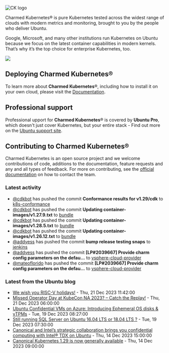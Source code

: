 ![CK logo](https://assets.ubuntu.com/v1/451d4cf4-Charmed+Kubernetes_RGB_onWhite_2022.svg)

Charmed Kubernetes® is pure Kubernetes tested across the widest range of clouds with modern metrics and monitoring, brought to you by the people who deliver Ubuntu.

Google, Microsoft, and many other institutions run Kubernetes on Ubuntu because we focus on the latest container capabilities in modern kernels. That’s why it’s the top choice for enterprise Kubernetes, too.

![](https://assets.ubuntu.com/v1/843c77b6-juju-at-a-glace.svg)

## Deploying Charmed Kubernetes®

To learn more about **Charmed Kubernetes**®, including how to install it on your own cloud, please visit the [Documentation][docs].

## Professional support

Professional upport for **Charmed Kubernetes**® is covered by **Ubuntu Pro**, which doesn't just cover Kubernetes, but your entire stack - Find out more on the [Ubuntu support site](https://ubuntu.com/support).

## Contributing to Charmed Kubernetes®

Charmed Kubernetes is an open source project and we welcome contributions of code, additions to the documentation, feature requests and any and all types of feedback. For more on contributing, see the [official documentation][get-in-touch] on how to contact the team.

<!-- LINKS -->
[docs]: https://ubuntu.com/kubernetes/docs
[get-in-touch]: https://ubuntu.com/kubernetes/docs/get-in-touch

### Latest activity

<!-- activity starts -->
 - [@cdkbot](https://github.com/cdkbot) has pushed the commit **Conformance results for v1.29/cdk** to [k8s-conformance](https://github.com/charmed-kubernetes/k8s-conformance)
 - [@cdkbot](https://github.com/cdkbot) has pushed the commit **Updating container-images/v1.27.9.txt** to [bundle](https://github.com/charmed-kubernetes/bundle)
 - [@cdkbot](https://github.com/cdkbot) has pushed the commit **Updating container-images/v1.28.5.txt** to [bundle](https://github.com/charmed-kubernetes/bundle)
 - [@cdkbot](https://github.com/cdkbot) has pushed the commit **Updating container-images/v1.26.12.txt** to [bundle](https://github.com/charmed-kubernetes/bundle)
 - [@addyess](https://github.com/addyess) has pushed the commit **bump release testing snaps** to [jenkins](https://github.com/charmed-kubernetes/jenkins)
 - [@addyess](https://github.com/addyess) has pushed the commit **[LP#2039667] Provide charm config parameters on the defau...** to [vsphere-cloud-provider](https://github.com/charmed-kubernetes/vsphere-cloud-provider)
 - [@mateoflorido](https://github.com/mateoflorido) has pushed the commit **[LP#2039667] Provide charm config parameters on the defau...** to [vsphere-cloud-provider](https://github.com/charmed-kubernetes/vsphere-cloud-provider)
<!-- activity ends -->

<!-- roadmap starts -->

<!-- roadmap ends -->

### Latest from the Ubuntu blog

<!-- blog starts -->
* [We wish you RISC-V holidays!](https://ubuntu.com//blog/we-wish-you-risc-v-holidays) - Thu, 21 Dec 2023 11:42:00 
* [Missed Operator Day at KubeCon NA 2023? &#8211; Catch the Replay!](https://ubuntu.com//blog/missed-operator-day-at-kubecon-na-2023-catch-the-replay) - Thu, 21 Dec 2023 06:00:00 
* [Ubuntu Confidential VMs on Azure: Introducing Ephemeral OS disks &#038; vTPMs](https://ubuntu.com//blog/ephemeral-ubuntu-confidential-vms-azure) - Tue, 19 Dec 2023 08:27:00 
* [Still running SQL Server on Ubuntu 16.04 LTS or 18.04 LTS ?](https://ubuntu.com//blog/sql-server-on-ubuntu) - Tue, 19 Dec 2023 07:30:00 
* [Canonical and Intel&#8217;s strategic collaboration brings you confidential computing with Intel® TDX on Ubuntu](https://ubuntu.com//blog/confidential-computing-intel-tdx-ubuntu) - Thu, 14 Dec 2023 15:00:00 
* [Canonical Kubernetes 1.29 is now generally available](https://ubuntu.com//blog/canonical-kubernetes-1-29-is-now-generally-available) - Thu, 14 Dec 2023 09:00:00 
<!-- blog ends -->
